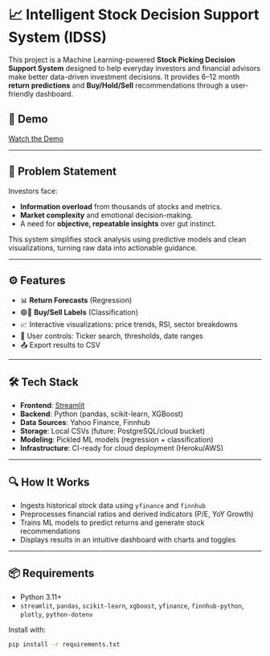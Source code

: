 # 📈 Intelligent Stock Decision Support System (IDSS)

This project is a Machine Learning-powered **Stock Picking Decision Support System** designed to help everyday investors and financial advisors make better data-driven investment decisions. It provides 6–12 month **return predictions** and **Buy/Hold/Sell** recommendations through a user-friendly dashboard.

## 🚀 Demo

[Watch the Demo](https://drive.google.com/file/d/1gVDYxHUWem88raPcUi8XKaMGUd-2Eo8t/view)

---

## 🧠 Problem Statement

Investors face:
- **Information overload** from thousands of stocks and metrics.
- **Market complexity** and emotional decision-making.
- A need for **objective, repeatable insights** over gut instinct.

This system simplifies stock analysis using predictive models and clean visualizations, turning raw data into actionable guidance.

---

## ⚙️ Features

- 📊 **Return Forecasts** (Regression)
- 🟢🔴 **Buy/Sell Labels** (Classification)
- 📈 Interactive visualizations: price trends, RSI, sector breakdowns
- 🔧 User controls: Ticker search, thresholds, date ranges
- 📤 Export results to CSV

---

## 🛠️ Tech Stack

- **Frontend**: [Streamlit](https://streamlit.io/)
- **Backend**: Python (pandas, scikit-learn, XGBoost)
- **Data Sources**: Yahoo Finance, Finnhub
- **Storage**: Local CSVs (future: PostgreSQL/cloud bucket)
- **Modeling**: Pickled ML models (regression + classification)
- **Infrastructure**: CI-ready for cloud deployment (Heroku/AWS)

---

## 🔍 How It Works

- Ingests historical stock data using `yfinance` and `finnhub`
- Preprocesses financial ratios and derived indicators (P/E, YoY Growth)
- Trains ML models to predict returns and generate stock recommendations
- Displays results in an intuitive dashboard with charts and toggles

---

## 📦 Requirements

- Python 3.11+
- `streamlit`, `pandas`, `scikit-learn`, `xgboost`, `yfinance`, `finnhub-python`, `plotly`, `python-dotenv`

Install with:
```bash
pip install -r requirements.txt



